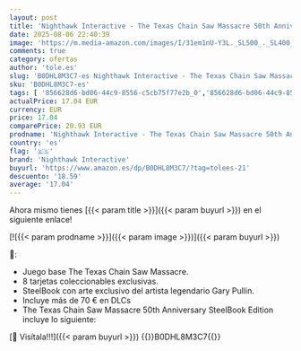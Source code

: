 ```yaml
---
layout: post
title: 'Nighthawk Interactive - The Texas Chain Saw Massacre 50th Anniversary SteelBook Edition - PS5'
date: 2025-08-06 22:40:39
image: 'https://m.media-amazon.com/images/I/31em1nU-Y3L._SL500_._SL400_.jpg'
comments: true
category: ofertas
author: 'tole.es'
slug: 'B0DHL8M3C7-es Nighthawk Interactive - The Texas Chain Saw Massacre 50th...'
sku: 'B0DHL8M3C7-es'
tags: [ '856628d6-bd06-44c9-8556-c5cb75f77e2b_0','856628d6-bd06-44c9-8556-c5cb75f77e2b_2201','856628d6-bd06-44c9-8556-c5cb75f77e2b_3601','Arborist Merchandising Root','Hardware y juegos para PlayStation 5','Juegos para PlayStation 5','Preventa de Videojuegos','Self Service','Special Features Stores','Videojuegos','Videojuegos más esperados','nighthawk interactive','ps5','🇪🇸', ]
actualPrice: 17.04 EUR
currency: EUR
price: 17.04
comparePrice: 20.93 EUR
prodname: 'Nighthawk Interactive - The Texas Chain Saw Massacre 50th Anniversary SteelBook Edition - PS5'
country: 'es'
flag: '🇪🇸'
brand: 'Nighthawk Interactive'
buyurl: 'https://www.amazon.es/dp/B0DHL8M3C7/?tag=tolees-21'
descuento: '18.59'
average: '17.04'
---
```


Ahora mismo tienes [{{< param title >}}]({{< param buyurl >}}) en el siguiente enlace!

[![{{< param prodname >}}]({{< param image >}})]({{< param buyurl >}})

🔎:

- Juego base The Texas Chain Saw Massacre.
- 8 tarjetas coleccionables exclusivas.
- SteelBook con arte exclusivo del artista legendario Gary Pullin.
- Incluye más de 70 € en DLCs
- The Texas Chain Saw Massacre 50th Anniversary SteelBook Edition incluye lo siguiente:

[🛒 Visítala!!!]({{< param buyurl >}})
{{<world>}}B0DHL8M3C7{{</world>}}

